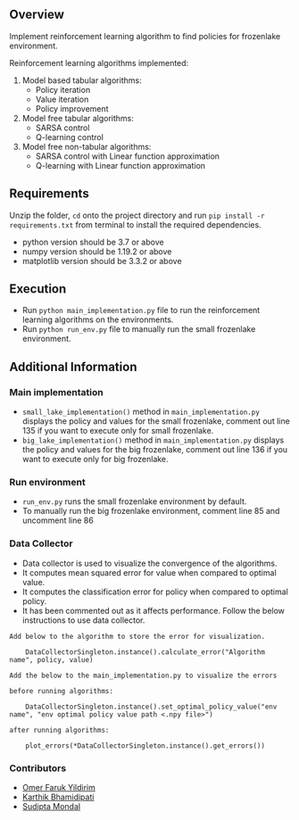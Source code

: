 ## Overview

Implement reinforcement learning algorithm to find policies for frozenlake environment.

Reinforcement learning algorithms implemented:

1. Model based tabular algorithms:
    * Policy iteration
    * Value iteration
    * Policy improvement
2. Model free tabular algorithms:
    * SARSA control
    * Q-learning control
3. Model free non-tabular algorithms:
    * SARSA control with Linear function approximation
    * Q-learning with Linear function approximation

## Requirements

Unzip the folder, `cd` onto the project directory and run ```pip install -r requirements.txt``` from terminal to install
the required dependencies.

* python version should be 3.7 or above
* numpy version should be 1.19.2 or above
* matplotlib version should be 3.3.2 or above

## Execution

* Run ```python main_implementation.py``` file to run the reinforcement learning algorithms on the environments.
* Run ```python run_env.py``` file to manually run the small frozenlake environment.

## Additional Information

### Main implementation

* `small_lake_implementation()` method in `main_implementation.py` displays the policy and values for the small
  frozenlake, comment out line 135 if you want to execute only for small frozenlake.
* `big_lake_implementation()` method in `main_implementation.py` displays the policy and values for the big frozenlake,
  comment out line 136 if you want to execute only for big frozenlake.

### Run environment

* ```run_env.py``` runs the small frozenlake environment by default.
* To manually run the big frozenlake environment, comment line 85 and uncomment line 86

### Data Collector

* Data collector is used to visualize the convergence of the algorithms.
* It computes mean squared error for value when compared to optimal value.
* It computes the classification error for policy when compared to optimal policy.
* It has been commented out as it affects performance. Follow the below instructions to use data collector.

```
Add below to the algorithm to store the error for visualization.
    
    DataCollectorSingleton.instance().calculate_error("Algorithm name", policy, value)
   
Add the below to the main_implementation.py to visualize the errors

before running algorithms:

    DataCollectorSingleton.instance().set_optimal_policy_value("env name", "env optimal policy value path <.npy file>")
    
after running algorithms:

    plot_errors(*DataCollectorSingleton.instance().get_errors()) 
```

### Contributors

- [Omer Faruk Yildirim](https://github.com/farukyld)
- [Karthik Bhamidipati](https://github.com/vamshikarthik)
- [Sudipta Mondal](https://github.com/sudiptamondal1802)
